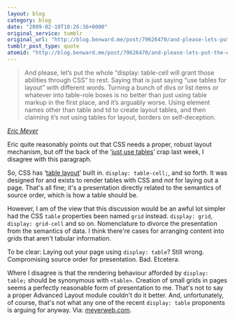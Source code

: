 ```yaml
---
layout: blog
category: blog
date: "2009-02-19T10:26:36+0000"
original_service: tumblr
original_url: "http://blog.benward.me/post/79626470/and-please-lets-put-the-whole-display"
tumblr_post_type: quote
atomid: "http://blog.benward.me/post/79626470/and-please-lets-put-the-whole-display"
---
```

> And please, let’s put the whole “display: table-cell will grant those abilities through CSS” to rest. Saying that is just saying “use tables for layout” with different words. Turning a bunch of divs or list items or whatever into table-role boxes is no better than just using table markup in the first place, and it’s arguably worse. Using element names other than table and td to create layout tables, and then claiming it’s not using tables for layout, borders on self-deception.

<cite><a href="http://meyerweb.com/eric/thoughts/2009/02/17/wanted-layout-system/">Eric Meyer</a></cite>

Eric quite reasonably points out that CSS needs a proper, robust layout mechanism, but off the back of the ‘[just use tables](http://micro.ben-ward.co.uk/post/78458169)’ crap last week, I disagree with this paragraph.

So, CSS has ‘[table layout](http://www.w3.org/TR/CSS21/tables.html)’ built in. `display: table-cell;`, and so forth. It was designed for and exists to render tables with CSS and _not_ for laying out a page. That's all fine; it's a presentation directly related to the semantics of source order, which is how a table should be.

However, I am of the view that this discussion would be an awful lot simpler had the CSS `table` properties been named `grid` instead. `display: grid`, `display: grid-cell` and so on. Nomenclature to divorce the presentation from the semantics of data. I think there're cases for arranging content into grids that aren't tabular information.

To be clear: Laying out your page using `display: table`? Still wrong. Compromising source order for presentation. Bad. Etcetera.

Where I disagree is that the rendering behaviour afforded by `display: table;` should be synonymous with `<table>`. Creation of small grids in pages seems a perfectly reasonable form of presentation to me. That's not to say a proper Advanced Layout module couldn't do it better. And, unfortunately, of course, that's not what any one of the recent `display: table` proponents is arguing for anyway.
Via: [meyerweb.com](http://meyerweb.com/eric/thoughts/2009/02/17/wanted-layout-system/).